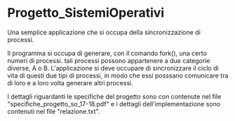 # Progetto_SistemiOperativi
Una semplice applicazione che si occupa della sincronizzazione di processi.

Il programma si occupa di generare, con il comando fork(), una certo numeri di processi. tali processi possono appartenere a due categorie diverse, A o B.
L'applicazione si deve occupare di sincronizzare il ciclo di vita di questi due tipi di processi, in modo che essi posssano comunicare tra di loro e a loro volta generare altri processi.

I dettagli riguardanti le specifiche del progetto sono con contenute nel file "specifiche_progetto_so_17-18.pdf" e i dettagli dell'implementazione sono contenuti nel file "relazione.txt".
